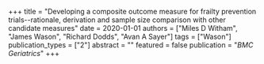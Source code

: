 +++
title = "Developing a composite outcome measure for frailty prevention trials--rationale, derivation and sample size comparison with other candidate measures"
date = 2020-01-01
authors = ["Miles D Witham", "James Wason", "Richard Dodds", "Avan A Sayer"]
tags = ["Wason"]
publication_types = ["2"]
abstract = ""
featured = false
publication = "*BMC Geriatrics*"
+++

